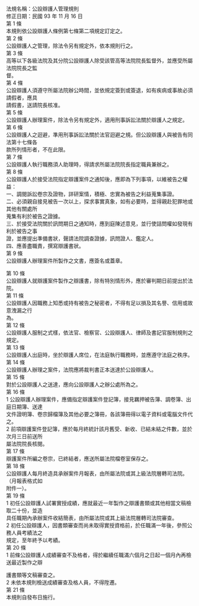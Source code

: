 法規名稱：公設辯護人管理規則  
修正日期：民國 93 年 11 月 16 日  
第 1 條  
本規則依公設辯護人條例第七條第二項規定訂定之。  
第 2 條  
公設辯護人之管理，除法令另有規定外，依本規則行之。  
第 3 條  
高等以下各級法院及其分院公設辯護人除受該管高等法院院長監督外，並應受所屬法院院長之監  
督。  
第 4 條  
公設辯護人須遵守所屬法院辦公時間，並依規定簽到或簽退，如有疾病或事故必須請假者，應具  
請假書，送請院長核准。  
第 5 條  
公設辯護人辦理案件，除法令另有規定外，適用刑事訴訟法關於辯護人之規定。  
第 6 條  
公設辯護人之迴避，準用刑事訴訟法關於法官迴避之規。但公設辯護人與被告有同法第十七條各  
款所列情形者，不在此限。  
第 7 條  
公設辯護人執行職務須人助理時，得請求所屬法院院長指定職員兼辦之。  
第 8 條  
公設辯護人於接受法院指定辯護案件之通知後，應即為下列事項，以維被告之權益：  
一、調閱訴訟卷宗及證物，詳研案情，積極、忠實為被告之利益蒐集事證。  
二、必須親自接見被告一次以上，探求事實真象，如有必要時，並得親赴犯罪地或其他有關處所  
蒐集有利於被告之證據。  
三、於接受法院關於訊問期日之通知時，應到庭陳述意見，並行使詰問權如發現有利於被告之事  
證，並應提出準備書狀，聲請法院調查證據，訊問證人、鑑定人。  
四、應善盡職責，撰寫辯護書狀。  
第 9 條  
公設辯護人辦理案件所製作之文書，應簽名或蓋章。  


第 10 條  
公設辯護人就辯護案件製作之辯護書，除有特別情形外，應於審判期日前提出於法院。  
第 11 條  
公設辯護人因職務上知悉或持有被告之秘密者，不得有足以損及其名譽、信用或故意洩漏之行  
為。  
第 12 條  
公設辯護人服制之式樣，依法官、檢察官、公設辯護人、律師及書記官服制規則之規定。  
第 13 條  
公設辯護人出庭時，坐於辯護人席位，在法庭執行職務時，並應遵守法庭之秩序。  
第 14 條  
公設辯護人辦理之案件，法院應將裁判書正本送達於公設辯護人。  
第 15 條  
對於公設辯護人之送達，應向公設辯護人之辦公處所為之。  
第 16 條  
1 公設辯護人辦理案件，應備指定辯護案件登記簿，接見羈押被告簿、調卷簿、出庭日期簿、送達  
文件證明簿、卷宗歸檔簿及其他必要之簿冊，各該簿冊得以電子資料或電腦文件代之。  
2 前項辯護案件登記簿，應於每月終統計該月舊受、新收、已結未結之件數，並於次月三日前送所  
屬法院院長核閱。  
第 17 條  
辯護案件所編之卷宗，已終結者，應送所屬法院檔卷室保存之。  
第 18 條  
公設辯護人每月終造具承辦案件月報表，由所屬法院或其上級法院層轉司法院。（月報表格式如  
附件一）。  
第 19 條  
1 初任公設辯護人試署實授成績，應就最近一年製作之辯護書類或其他相當文稿檢取二十份，並造  
具任職期內承辦案件收結簡表，由所屬法院或其上級法院層轉司法院審查。  
2 初任公設辯護人，因書類審查而尚未取得實授資格前，於任職滿一年後，參照公務人員考績法之  
規定，至年終予以考績。  
第 20 條  
1 前條公設辯護人成績審查不及格者，得於繼續任職滿六個月之日起一個月內再檢送最近製作之辯  


護書類等文稿審查之。  
2 未依本規則檢送成績審查及格人員，不得陞遷。  
第 21 條  
本規則自發布日施行。  


